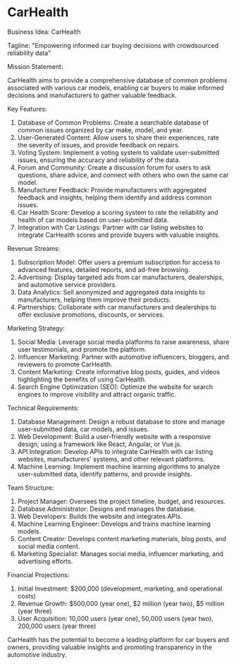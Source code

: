 # CarHealth
Business Idea: CarHealth

Tagline: "Empowering informed car buying decisions with crowdsourced reliability data"

Mission Statement:

CarHealth aims to provide a comprehensive database of common problems associated with various car models, enabling car buyers to make informed decisions and manufacturers to gather valuable feedback.

Key Features:

1. Database of Common Problems: Create a searchable database of common issues organized by car make, model, and year.
2. User-Generated Content: Allow users to share their experiences, rate the severity of issues, and provide feedback on repairs.
3. Voting System: Implement a voting system to validate user-submitted issues, ensuring the accuracy and reliability of the data.
4. Forum and Community: Create a discussion forum for users to ask questions, share advice, and connect with others who own the same car model.
5. Manufacturer Feedback: Provide manufacturers with aggregated feedback and insights, helping them identify and address common issues.
6. Car Health Score: Develop a scoring system to rate the reliability and health of car models based on user-submitted data.
7. Integration with Car Listings: Partner with car listing websites to integrate CarHealth scores and provide buyers with valuable insights.

Revenue Streams:

1. Subscription Model: Offer users a premium subscription for access to advanced features, detailed reports, and ad-free browsing.
2. Advertising: Display targeted ads from car manufacturers, dealerships, and automotive service providers.
3. Data Analytics: Sell anonymized and aggregated data insights to manufacturers, helping them improve their products.
4. Partnerships: Collaborate with car manufacturers and dealerships to offer exclusive promotions, discounts, or services.

Marketing Strategy:

1. Social Media: Leverage social media platforms to raise awareness, share user testimonials, and promote the platform.
2. Influencer Marketing: Partner with automotive influencers, bloggers, and reviewers to promote CarHealth.
3. Content Marketing: Create informative blog posts, guides, and videos highlighting the benefits of using CarHealth.
4. Search Engine Optimization (SEO): Optimize the website for search engines to improve visibility and attract organic traffic.

Technical Requirements:

1. Database Management: Design a robust database to store and manage user-submitted data, car models, and issues.
2. Web Development: Build a user-friendly website with a responsive design, using a framework like React, Angular, or Vue.js.
3. API Integration: Develop APIs to integrate CarHealth with car listing websites, manufacturers' systems, and other relevant platforms.
4. Machine Learning: Implement machine learning algorithms to analyze user-submitted data, identify patterns, and provide insights.

Team Structure:

1. Project Manager: Oversees the project timeline, budget, and resources.
2. Database Administrator: Designs and manages the database.
3. Web Developers: Builds the website and integrates APIs.
4. Machine Learning Engineer: Develops and trains machine learning models.
5. Content Creator: Develops content marketing materials, blog posts, and social media content.
6. Marketing Specialist: Manages social media, influencer marketing, and advertising efforts.

Financial Projections:

1. Initial Investment: $200,000 (development, marketing, and operational costs)
2. Revenue Growth: $500,000 (year one), $2 million (year two), $5 million (year three)
3. User Acquisition: 10,000 users (year one), 50,000 users (year two), 200,000 users (year three)

CarHealth has the potential to become a leading platform for car buyers and owners, providing valuable insights and promoting transparency in the automotive industry.
